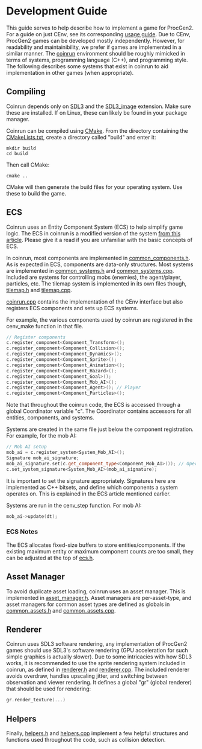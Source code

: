 # Development Guide

This guide serves to help describe how to implement a game for ProcGen2. For a guide on just CEnv, see its corresponding [usage guide](./cenv/USAGE_GUIDE.md).
Due to CEnv, ProcGen2 games can be developed mostly independently. However, for readability and maintainibility, we prefer if games are implemented in a similar manner.
The [coinrun](./games/coinrun/) environment should be roughly mimicked in terms of systems, programming language (C++), and programming style. The following describes some systems that exist in coinrun to aid implementation in other games (when appropriate).

## Compiling

Coinrun depends only on [SDL3](https://www.libsdl.org/) and the [SDL3_image](https://github.com/libsdl-org/SDL_image) extension. Make sure these are installed. If on Linux, these can likely be found in your package manager.

Coinrun can be compiled using [CMake](https://cmake.org/). From the directory containing the [CMakeLists.txt](./games/coinrun/CMakeLists.txt), create a directory called "build" and enter it:

```
mkdir build
cd build
```

Then call CMake:

```
cmake ..
```

CMake will then generate the build files for your operating system. Use these to build the game.

## ECS

Coinrun uses an Entity Component System (ECS) to help simplify game logic. The ECS in coinrun is a modified version of the system [from this article](https://austinmorlan.com/posts/entity_component_system/).
Please give it a read if you are unfamiliar with the basic concepts of ECS.

In coinrun, most components are implemented in [common_components.h](./games/coinrun/common_components.h). As is expected in ECS, components are data-only structures.
Most systems are implemented in [common_systems.h](./games/coinrun/common_systems.h) and [common_systems.cpp](./games/coinrun/common_systems.h). Included are systems for controlling mobs (enemies), the agent/player, particles, etc.
The tilemap system is implemented in its own files though, [tilemap.h](./games/coinrun/tilemap.h) and [tilemap.cpp](./games/coinrun/tilemap.cpp).

[coinrun.cpp](./games/coinrun/coinrun.cpp) contains the implementation of the CEnv interface but also registers ECS components and sets up ECS systems.

For example, the various components used by coinrun are registered in the cenv_make function in that file.

```c++
// Register components
c.register_component<Component_Transform>();
c.register_component<Component_Collision>();
c.register_component<Component_Dynamics>();
c.register_component<Component_Sprite>();
c.register_component<Component_Animation>();
c.register_component<Component_Hazard>();
c.register_component<Component_Goal>();
c.register_component<Component_Mob_AI>();
c.register_component<Component_Agent>(); // Player
c.register_component<Component_Particles>();
```

Note that throughout the coinrun code, the ECS is accessed through a global Coordinator variable "c". The Coordinator contains accessors for all entities, components, and systems.

Systems are created in the same file just below the component registration. For example, for the mob AI:

```c++
// Mob AI setup
mob_ai = c.register_system<System_Mob_AI>();
Signature mob_ai_signature;
mob_ai_signature.set(c.get_component_type<Component_Mob_AI>()); // Operate only on mobs
c.set_system_signature<System_Mob_AI>(mob_ai_signature);
```

It is important to set the signature appropriately. Signatures here are implemented as C++ bitsets, and define which components a system operates on. This is explained in the ECS article mentioned earlier.

Systems are run in the cenv_step function. For mob AI:

```c++
mob_ai->update(dt);
```

### ECS Notes

The ECS allocates fixed-size buffers to store entities/components. If the existing maximum entity or maximum component counts are too small, they can be adjusted at the top of [ecs.h](./games/coinrun/ecs.h).

## Asset Manager

To avoid duplicate asset loading, coinrun uses an asset manager. This is implemented in [asset_manager.h](./games/coinrun/asset_manager.h).
Asset managers are per-asset-type, and asset managers for common asset types are defined as globals in [common_assets.h](./games/coinrun/common_assets.h) and [common_assets.cpp](./games/coinrun/common_assets.cpp).

## Renderer

Coinrun uses SDL3 software rendering, any implementation of ProcGen2 games should use SDL3's software rendering (GPU acceleration for such simple graphics is actually slower).
Due to some intricacies with how SDL3 works, it is recommended to use the sprite rendering system included in coinrun, as defined in [renderer.h](./games/coinrun/renderer.h) and [renderer.cpp](./games/coinrun/renderer.cpp).
The included renderer avoids overdraw, handles upscaling jitter, and switching between observation and viewer rendering.
It defines a global "gr" (global renderer) that should be used for rendering:

```c++
gr.render_texture(...)
```

## Helpers

Finally, [helpers.h](./games/coinrun/helpers.h) and [helpers.cpp](./games/coinrun/helpers.cpp) implement a few helpful structures and functions used throughout the code, such as collision detection.

